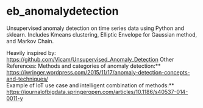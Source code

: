 # eb_anomalydetection
Unsupervised anomaly detection on time series data using Python and sklearn. Includes Kmeans clustering, Elliptic Envelope for Gaussian method, and Markov Chain. 

Heavily inspired by: https://github.com/Vicam/Unsupervised_Anomaly_Detection
Other References:
Methods and categories of anomaly detection:** https://iwringer.wordpress.com/2015/11/17/anomaly-detection-concepts-and-techniques/  
Example of IoT use case and intelligent combination of methods:** https://journalofbigdata.springeropen.com/articles/10.1186/s40537-014-0011-y
